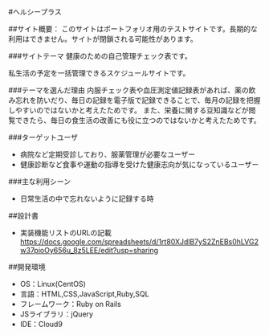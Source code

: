
#ヘルシープラス

 ##サイト概要：
  このサイトはポートフォリオ用のテストサイトです。長期的な利用はできません。サイトが閉鎖される可能性があります。

 ###サイトテーマ
   健康のための自己管理チェック表です。

   私生活の予定を一括管理できるスケジュールサイトです。



 ###テーマを選んだ理由
  内服チェック表や血圧測定値記録表があれば、薬の飲み忘れを防いだり、毎日の記録を電子版で記録できることで、毎月の記録を把握しやすいのではないかと考えたためです。
   また、栄養に関する豆知識などが閲覧できたら、毎日の食生活の改善にも役に立つのではないかと考えたためです。



 ###ターゲットユーザ
- 病院など定期受診しており、服薬管理が必要なユーザー
- 健康診断など食事や運動の指導を受けた健康志向が気になっているユーザー


 ###主な利用シーン
- 日常生活の中で忘れないように記録する時


 ##設計書
- 	実装機能リストのURLの記載 https://docs.google.com/spreadsheets/d/1rt80XJdlB7yS2ZnEBs0hLVG2w37pioOy656u_8z5LEE/edit?usp=sharing


 ##開発環境
- OS：Linux(CentOS)
- 言語：HTML,CSS,JavaScript,Ruby,SQL
- フレームワーク：Ruby on Rails
- JSライブラリ：jQuery
- IDE：Cloud9




